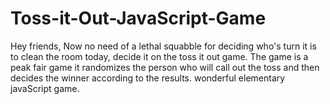 # Toss-it-Out-JavaScript-Game
Hey friends, Now no need of a lethal squabble for deciding who's turn it is to clean the room today, decide it on the toss it out game.
The game is a peak fair game it randomizes the person who will call out the toss and then decides the winner according to the results.
wonderful elementary javaScript game.
